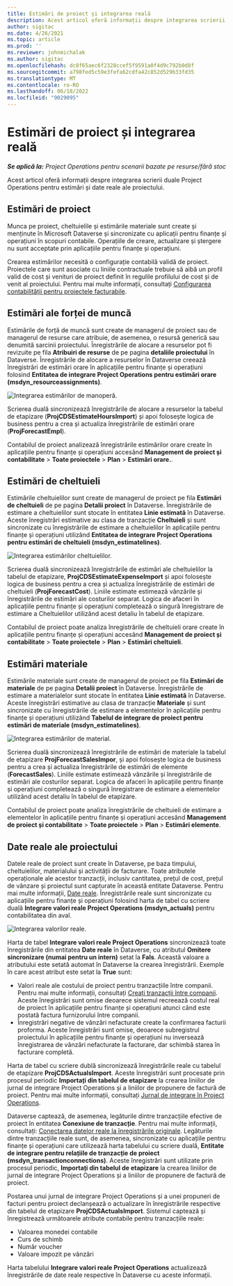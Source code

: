 ```yaml
---
title: Estimări de proiect și integrarea reală
description: Acest articol oferă informații despre integrarea scrierii duale Project Operations pentru estimări și date reale ale proiectului.
author: sigitac
ms.date: 4/26/2021
ms.topic: article
ms.prod: ''
ms.reviewer: johnmichalak
ms.author: sigitac
ms.openlocfilehash: dc8f65aec6f2328ccef5f9591a0f4d9c792b0d8f
ms.sourcegitcommit: a798fed5c59e3fefa62cdfa42c852d529b33fd35
ms.translationtype: MT
ms.contentlocale: ro-RO
ms.lasthandoff: 06/18/2022
ms.locfileid: "9029095"
---
```

# <a name="project-estimates-and-actuals-integration"></a>Estimări de proiect și integrarea reală

_**Se aplică la:** Project Operations pentru scenarii bazate pe resurse/fără stoc_

Acest articol oferă informații despre integrarea scrierii duale Project Operations pentru estimări și date reale ale proiectului.

## <a name="project-estimates"></a>Estimări de proiect

Munca pe proiect, cheltuielile și estimările materiale sunt create și menținute în Microsoft Dataverse și sincronizate cu aplicații pentru finanțe și operațiuni în scopuri contabile. Operațiile de creare, actualizare și ștergere nu sunt acceptate prin aplicațiile pentru finanțe și operațiuni.

Crearea estimărilor necesită o configurație contabilă validă de proiect. Proiectele care sunt asociate cu liniile contractuale trebuie să aibă un profil valid de cost și venituri de proiect definit în regulile profilului de cost și de venit al proiectului. Pentru mai multe informații, consultați [Configurarea contabilității pentru proiectele facturabile](../project-accounting/configure-accounting-billable-projects.md#configure-project-cost-and-revenue-profile-rules).

## <a name="labor-estimates"></a>Estimări ale forței de muncă

Estimările de forță de muncă sunt create de managerul de proiect sau de managerul de resurse care atribuie, de asemenea, o resursă generică sau denumită sarcinii proiectului. Înregistrările de alocare a resurselor pot fi revizuite pe fila **Atribuiri de resurse** de pe pagina **detaliile proiectului** în Dataverse. Înregistrările de alocare a resurselor în Dataverse creează înregistrări de estimări orare în aplicațiile pentru finanțe și operațiuni folosind **Entitatea de integrare Project Operations pentru estimări orare (msdyn\_resourceassignments)**.

   ![Integrarea estimărilor de manoperă.](./Media/DW4LaborEstimates.png)

Scrierea duală sincronizează înregistrările de alocare a resurselor la tabelul de etapizare (**ProjCDSEstimateHoursImport**) și apoi folosește logica de business pentru a crea și actualiza înregistrările de estimări orare (**ProjForecastEmpl**).

Contabilul de proiect analizează înregistrările estimărilor orare create în aplicațiile pentru finanțe și operațiuni accesând **Management de proiect și contabilitate** > **Toate proiectele** > **Plan** > **Estimări orare.**.

## <a name="expense-estimates"></a>Estimări de cheltuieli

Estimările cheltuielilor sunt create de managerul de proiect pe fila **Estimări de cheltuieli** de pe pagina **Detalii proiect** în Dataverse. Înregistrările de estimare a cheltuielilor sunt stocate în entitatea **Linie estimată** în Dataverse. Aceste înregistrări estimative au clasa de tranzacție **Cheltuieli** și sunt sincronizate cu înregistrările de estimare a cheltuielilor în aplicațiile pentru finanțe și operațiuni utilizând **Entitatea de integrare Project Operations pentru estimări de cheltuieli (msdyn\_estimatelines)**.

   ![Integrarea estimărilor cheltuielilor.](./Media/DW4ExpenseEstimates.png)

Scrierea duală sincronizează înregistrările de estimări ale cheltuielilor la tabelul de etapizare, **ProjCDSEstimateExpenseImport** și apoi folosește logica de business pentru a crea și actualiza înregistrările de estimări de cheltuieli (**ProjForecastCost**). Liniile estimate estimează vânzările și înregistrările de estimări ale costurilor separat. Logica de afaceri în aplicațiile pentru finanțe și operațiuni completează o singură înregistrare de estimare a Cheltuielilor utilizând acest detaliu în tabelul de etapizare.

Contabilul de proiect poate analiza înregistrările de cheltuieli orare create în aplicațiile pentru finanțe și operațiuni accesând **Management de proiect și contabilitate** > **Toate proiectele** > **Plan** > **Estimări cheltuieli**.

## <a name="material-estimates"></a>Estimări materiale

Estimările materiale sunt create de managerul de proiect pe fila **Estimări de materiale** de pe pagina **Detalii proiect** în Dataverse. Înregistrările de estimare a materialelor sunt stocate în entitatea **Linie estimată** în Dataverse. Aceste înregistrări estimative au clasa de tranzacție **Materiale** și sunt sincronizate cu înregistrările de estimare a elementelor în aplicațiile pentru finanțe și operațiuni utilizând **Tabelul de integrare de proiect pentru estimări de materiale (msdyn\_estimatelines)**.

   ![Integrarea estimărilor de material.](./Media/DW4MaterialEstimates.png)

Scrierea duală sincronizează înregistrările de estimări de materiale la tabelul de etapizare **ProjForecastSalesImpor**, și apoi folosește logica de business pentru a crea și actualiza înregistrările de estimări de elemente (**ForecastSales**). Liniile estimate estimează vânzările și înregistrările de estimări ale costurilor separat. Logica de afaceri în aplicațiile pentru finanțe și operațiuni completează o singură înregistrare de estimare a elementelor utilizând acest detaliu în tabelul de etapizare.

Contabilul de proiect poate analiza înregistrările de cheltuieli de estimare a elementelor în aplicațiile pentru finanțe și operațiuni accesând **Management de proiect și contabilitate** > **Toate proiectele** > **Plan** > **Estimări elemente**.

## <a name="project-actuals"></a>Date reale ale proiectului

Datele reale de proiect sunt create în Dataverse, pe baza timpului, cheltuielilor, materialului și activității de facturare. Toate atributele operaționale ale acestor tranzacții, inclusiv cantitatea, prețul de cost, prețul de vânzare și proiectul sunt capturate în această entitate Dataverse. Pentru mai multe informații, [Date reale](../actuals/actuals-overview.md). Înregistrările reale sunt sincronizate cu aplicațiile pentru finanțe și operațiuni folosind harta de tabel cu scriere duală **Integrare valori reale Project Operations (msdyn\_actuals)** pentru contabilitatea din aval.

   ![Integrarea valorilor reale.](./Media/DW4Actuals.png)

Harta de tabel **Integrare valori reale Project Operations** sincronizează toate înregistrările din entitatea **Date reale** în Dataverse, cu atributul **Omitere sincronizare (numai pentru un intern)** setat la **Fals**. Această valoare a atributului este setată automat în Dataverse la crearea înregistrării. Exemple în care acest atribut este setat la **True** sunt:

  - Valori reale ale costului de proiect pentru tranzacțiile între companii. Pentru mai multe informații, consultați [Creați tranzacții între companii](../project-accounting/create-intercompany-transactions.md). Aceste înregistrări sunt omise deoarece sistemul recreează costul real de proiect în aplicațiile pentru finanțe și operațiuni atunci când este postată factura furnizorului între companii.
  - Înregistrări negative de vânzări nefacturate create la confirmarea facturii proforma. Aceste înregistrări sunt omise, deoarece subregistrul proiectului în aplicațiile pentru finanțe și operațiuni nu inversează înregistrarea de vânzări nefacturate la facturare, dar schimbă starea în facturare completă.

Harta de tabel cu scriere dublă sincronizează înregistrările reale cu tabelul de etapizare **ProjCDSActualsImport**. Aceste înregistrări sunt procesate prin procesul periodic **Importați din tabelul de etapizare** la crearea liniilor de jurnal de integrare Project Operations și a liniilor de propunere de factură de proiect. Pentru mai multe informații, consultați [Jurnal de integrare în Project Operations](../project-accounting/project-operations-integration-journal.md).

Dataverse captează, de asemenea, legăturile dintre tranzacțiile efective de proiect în entitatea **Conexiune de tranzacție**. Pentru mai multe informații, consultați: [Conectarea datelor reale la înregistrările originale](../actuals/linkingactuals.md). Legăturile dintre tranzacțiile reale sunt, de asemenea, sincronizate cu aplicațiile pentru finanțe și operațiuni care utilizează harta tabelului cu scriere duală, **Entitate de integrare pentru relațiile de tranzacție de proiect (msdyn\_transactionconnections)**. Aceste înregistrări sunt utilizate prin procesul periodic, **Importați din tabelul de etapizare** la crearea liniilor de jurnal de integrare Project Operations și a liniilor de propunere de factură de proiect.

Postarea unui jurnal de integrare Project Operations și a unei propuneri de facturi pentru proiect declanșează o actualizare în înregistrările respective din tabelul de etapizare **ProjCDSActualsImport**. Sistemul captează și înregistrează următoarele atribute contabile pentru tranzacțiile reale:

- Valoarea monedei contabile
- Curs de schimb
- Număr voucher
- Valoare impozit pe vânzări

Harta tabelului **Integrare valori reale Project Operations** actualizează înregistrările de date reale respective în Dataverse cu aceste informații.
